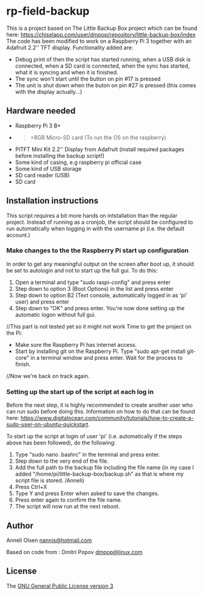 # rp-field-backup
This is a project based on The Little Backup Box project which can be found here: https://chiselapp.com/user/dmpop/repository/little-backup-box/index
The code has been modified to work on a Raspberry Pi 3 together with an Adafruit 2.2'' TFT display.
Functionality added are:
* Debug print of then the script has started running, when a USB disk is connected, when a SD card is connected, when the sync has started, what it is syncing and when it is finished.
* The sync won't start until the button on pin #17 is pressed
* The unit is shut down when the buton on pin #27 is pressed (this comes with the display actually...)

## Hardware needed

* Raspberry Pi 3 B+
* >=8GB Micro-SD card (To run the OS on the raspberry)
* PITFT Mini Kit 2.2'' Display from Adafruit (install required packages before installing the backup script!)
* Some kind of casing, e.g raspberry pi official case
* Some kind of USB storage
* SD card reader (USB)
* SD card


## Installation instructions

This script requires a bit more hands on intstallation than the regular project. Instead of running as a cronjob, the script should be configured to run automatically when logging in with the username pi (i.e. the default account.)

### Make changes to the the Raspberry Pi start up configuration
In order to get any meaningful output on the screen after boot up, it should be set to autologin and not to start up the full gui. To do this:

1. Open a terminal and type "sudo raspi-config" and press enter
2. Step down to option 3 (Boot Options) in the list and press enter
3. Step down to option B2 (Text console, automatically logged in as 'pi' user) and press enter
4. Step down to "OK" and press enter. You're now done setting up the automatic logon without full gui.

//This part is not tested yet so it might not work
Time to get the project on the Pi:
* Make sure the Raspberry Pi has internet access.
* Start by installing git on the Raspberry Pi. Type "sudo apt-get install git-core" in a terminal window and press enter. Wait for the process to finish.

//Now we're back on track again.

### Setting up the start up of the script at each log in

Before the next step, it is highly recommended to create another user who can run sudo before doing this. Information on how to do that can be found here: https://www.digitalocean.com/community/tutorials/how-to-create-a-sudo-user-on-ubuntu-quickstart.

To start up the script at login of user 'pi' (i.e. automatically if the steps above has been followed), do the following:

1. Type "sudo nano .bashrc" in the terminal and press enter.
2. Step down to the very end of the file.
3. Add the full path to the backup file including the file name (in my case I added "/home/pi/little-backup-box/backup.sh" as that is where my script file is stored. /Anneli)
4. Press Ctrl+X
5. Type Y and press Enter when asked to save the changes.
6. Press enter again to confirm the file name.
7. The script will now run at the next reboot.

## Author

Anneli Olsen [nannis@hotmail.com](mailto:nannis@hotmail.com)

Based on code from :
Dmitri Popov [dmpop@linux.com](mailto:dmpop@linux.com)

## License

The [GNU General Public License version 3](http://www.gnu.org/licenses/gpl-3.0.en.html)
